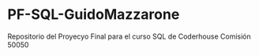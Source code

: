# PF-SQL-GuidoMazzarone
Repositorio del Proyecyo Final para el curso SQL de Coderhouse Comisión 50050

